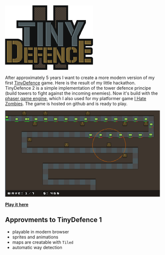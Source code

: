 ![alt logo](https://raw.githubusercontent.com/Milchreis/tinydefence2/master/assets/images/logo.png)

After approximately 5 years I want to create a more modern version of my first [TinyDefence](https://github.com/Milchreis/TinyDefence) game. Here is the result of my little hackathon.
TinyDefence 2 is a simple implementation of the tower defence principe (build towers to fight against the incoming enemies). Now it's build with the [phaser game engine](http://phaser.io/), which I also used for my platformer game [I Hate Zombies](https://github.com/Milchreis/I-Hate-Zombies). The game is hosted on github and is ready to play.

![alt screenshot](https://raw.githubusercontent.com/Milchreis/tinydefence2/master/assets/images/screenshot.png)

**[Play it here](https://milchreis.github.io/tinydefence2/index.html)**

## Approvments to TinyDefence 1
 - playable in modern browser
 - sprites and animations
 - maps are creatable with `Tiled`
 - automatic way detection
